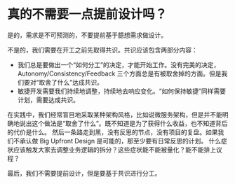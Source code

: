 # 真的不需要一点提前设计吗？

是的，需求是不可预测的，不要提前基于臆想需求做设计。

不是的，我们需要在开工之前先取得共识。共识应该包含两部分内容：

* 我们总是要做出一个“如何分工”的决定，才能开始工作。没有完美的决定，Autonomy/Consistency/Feedback 三个方面总是有被取舍掉的方面。但是我们要对“取舍了什么”达成共识。
* 敏捷开发需要我们持续地调整，持续地去响应变化。“如何保持敏捷”同样需要计划，需要达成共识。

在实践中，我们经常盲目地采取某种架构风格，比如说微服务架构，但是并不能明确地说出这个做法是“取舍了什么”。既不知道是为了获得什么收益，也不知道背后的代价是什么。
然后一条路走到黑，没有反思的节点，没有项目的复盘。如果我们不承认做 Big Upfront Design 是可能的，那至少要有日常反思的计划。
什么症状应该触发大家去调整业务逻辑的拆分？这些症状能不能被量化？能不能排上议程？

最后，我们不需要提前设计，但是要基于共识进行分工。